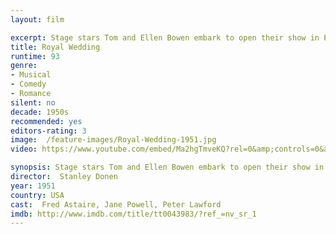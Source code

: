 ```yaml
---
layout: film

excerpt: Stage stars Tom and Ellen Bowen embark to open their show in England. Innocent-seeming Ellen is a female Don Juan and doesn't take dancing as seriously as brother Tom; on shipboard she meets her match, Lord John Brindale. Arrived in London, confirmed bachelor Tom auditions and is taken with cool dancer Anne Ashmond. Will romance break up the act?
title: Royal Wedding
runtime: 93
genre: 
- Musical
- Comedy
- Romance
silent: no
decade: 1950s
recommended: yes
editors-rating: 3
image:  /feature-images/Royal-Wedding-1951.jpg
video: https://www.youtube.com/embed/Ma2hgTmveKQ?rel=0&amp;controls=0&amp;showinfo=0

synopsis: Stage stars Tom and Ellen Bowen embark to open their show in England. Innocent-seeming Ellen is a female Don Juan and doesn't take dancing as seriously as brother Tom; on shipboard she meets her match, Lord John Brindale. Arrived in London, confirmed bachelor Tom auditions and is taken with cool dancer Anne Ashmond. Will romance break up the act?
director:  Stanley Donen
year: 1951
country: USA
cast:  Fred Astaire, Jane Powell, Peter Lawford
imdb: http://www.imdb.com/title/tt0043983/?ref_=nv_sr_1
--- 
```

